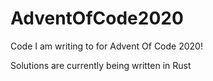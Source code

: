 # AdventOfCode2020
Code I am writing to for Advent Of Code 2020!

Solutions are currently being written in Rust
